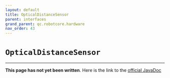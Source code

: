 ```yaml
---
layout: default
title: OpticalDistanceSensor
parent: interfaces
grand_parent: qc.robotcore.hardware
nav_order: 43
---
```

# `OpticalDistanceSensor`
---
**This page has not yet been written**. Here is the link to the [official JavaDoc](https://ftctechnh.github.io/ftc_app/doc/javadoc/com/qualcomm/robotcore/hardware/OpticalDistanceSensor.html)
        